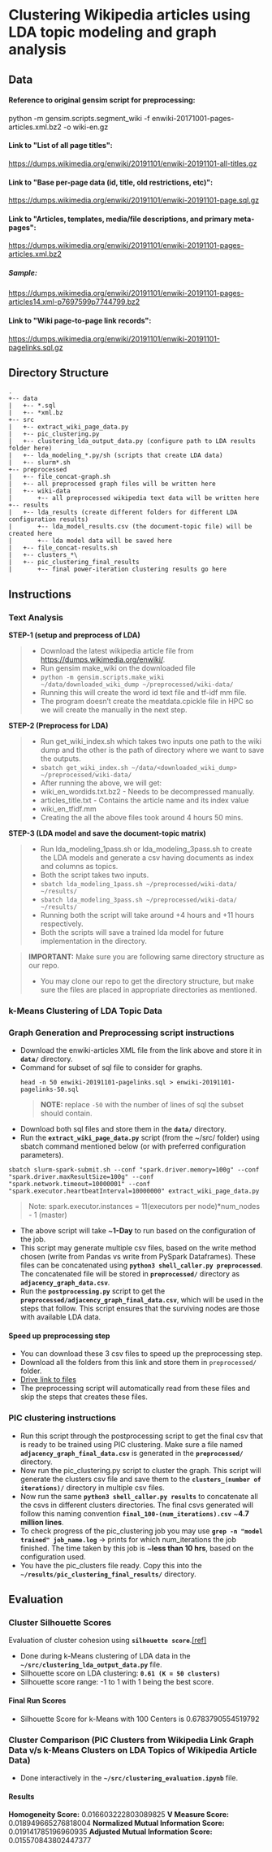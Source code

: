 # Clustering Wikipedia articles using LDA topic modeling and graph analysis

## Data 

#### Reference to original gensim script for preprocessing:
python -m gensim.scripts.segment_wiki -f enwiki-20171001-pages-articles.xml.bz2 -o wiki-en.gz

#### Link to "List of all page titles":
https://dumps.wikimedia.org/enwiki/20191101/enwiki-20191101-all-titles.gz

#### Link to "Base per-page data (id, title, old restrictions, etc)":
https://dumps.wikimedia.org/enwiki/20191101/enwiki-20191101-page.sql.gz

#### Link to "Articles, templates, media/file descriptions, and primary meta-pages":
https://dumps.wikimedia.org/enwiki/20191101/enwiki-20191101-pages-articles.xml.bz2
##### Sample:
https://dumps.wikimedia.org/enwiki/20191101/enwiki-20191101-pages-articles14.xml-p7697599p7744799.bz2

#### Link to "Wiki page-to-page link records":
https://dumps.wikimedia.org/enwiki/20191101/enwiki-20191101-pagelinks.sql.gz

## Directory Structure
```
.
+-- data
|   +-- *.sql
|   +-- *xml.bz
+-- src
|   +-- extract_wiki_page_data.py
|   +-- pic_clustering.py
|   +-- clustering_lda_output_data.py (configure path to LDA results folder here)
|   +-- lda_modeling_*.py/sh (scripts that create LDA data)
|   +-- slurm*.sh   
+-- preprocessed
|   +-- file_concat-graph.sh
|   +-- all preprocessed graph files will be written here
|   +-- wiki-data
|       +-- all preprocessed wikipedia text data will be written here
+-- results
|   +-- lda_results (create different folders for different LDA configuration results)
|       +-- lda_model_results.csv (the document-topic file) will be created here
|       +-- lda model data will be saved here
|   +-- file_concat-results.sh
|   +-- clusters_*\
|   +-- pic_clustering_final_results
|       +-- final power-iteration clustering results go here
```
## Instructions

### Text Analysis
**STEP-1 (setup and preprocess of LDA)**
> - Download the latest wikipedia article file from https://dumps.wikimedia.org/enwiki/.
> - Run gensim make_wiki on the downloaded file
> - ```python -m gensim.scripts.make_wiki ~/data/downloaded_wiki_dump ~/preprocessed/wiki-data/```
> - Running this will create the word id text file and tf-idf mm file.
> - The program doesn’t create the meatdata.cpickle file in HPC so we will create the manually in the next step.

**STEP-2 (Preprocess for LDA)**
> - Run get_wiki_index.sh which takes two inputs one path to the wiki dump and the other is the path of directory where we want to save the outputs.
> - ```sbatch get_wiki_index.sh ~/data/<downloaded_wiki_dump> ~/preprocessed/wiki-data/```
> - After running the above, we will get:
> -   wiki_en_wordids.txt.bz2 - Needs to be decompressed manually.
> -   articles_title.txt - Contains the article name and its index value
> -   wiki_en_tfidf.mm 
> - Creating the all the above files took around 4 hours 50 mins.

**STEP-3 (LDA model and save the document-topic matrix)**
> - Run lda_modeling_1pass.sh or lda_modeling_3pass.sh to create the LDA models and generate a csv having documents as index and columns as topics. 
> - Both the script takes two inputs.
> - ```sbatch lda_modeling_1pass.sh ~/preprocessed/wiki-data/ ~/results/```
> - ```sbatch lda_modeling_3pass.sh ~/preprocessed/wiki-data/ ~/results/```
> - Running both the script will take around +4 hours and +11 hours respectively.
> - Both the scripts will save a trained lda model for future implementation in the directory.

> **IMPORTANT:** Make sure you are following same directory structure as our repo.
> - You may clone our repo to get the directory structure, but make sure the files are placed in appropriate directories as mentioned.

### k-Means Clustering of LDA Topic Data

### Graph Generation and Preprocessing script instructions
- Download the enwiki-articles XML file from the link above and store it in **`data/`** directory.
- Command for subset of sql file to consider for graphs.
   ```
  head -n 50 enwiki-20191101-pagelinks.sql > enwiki-20191101-pagelinks-50.sql
  ``` 
  > **NOTE:** replace `-50` with the number of lines of   sql the subset should contain.
- Download both sql files and store them in the **`data/`** directory.
- Run the **`extract_wiki_page_data.py`** script (from the ~/src/ folder) using sbatch command mentioned below (or with preferred configuration parameters).
```
sbatch slurm-spark-submit.sh --conf "spark.driver.memory=100g" --conf "spark.driver.maxResultSize=100g" --conf "spark.network.timeout=10000001" --conf "spark.executor.heartbeatInterval=10000000" extract_wiki_page_data.py
```
> Note: spark.executor.instances = 11(executors per node)*num_nodes - 1 (master)

- The above script will take ~**1-Day** to run based on the configuration of the job.
- This script may generate multiple csv files, based on the write method chosen (write from Pandas vs write from PySpark Dataframes). These files can be concatenated using **`python3 shell_caller.py preprocessed`**. The concatenated file will be stored in               **`preprocessed/`** directory as **`adjacency_graph_data.csv`**.
- Run the **`postprocessing.py`** script to get the **`preprocessed/adjacency_graph_final_data.csv`**, which will be used in the steps that follow. This script ensures that the surviving nodes are those with available LDA data.
#### Speed up preprocessing step
- You can download these 3 csv files to speed up the preprocessing step.
- Download all the folders from this link and store them in `preprocessed/` folder.
- [Drive link to files](https://drive.google.com/open?id=1LvizePKdElHm9z6hddXK_GaXzqZLI9lj)
- The preprocessing script will automatically read from these files and skip the steps that creates these files.

### PIC clustering instructions
- Run this script through the postprocessing script to get the final csv that is ready to be trained using PIC clustering. Make sure a file named **`adjacency_graph_final_data.csv`** is generated in the **`preprocessed/`** directory.
- Now run the pic_clustering.py script to cluster the graph. This script will generate the clusters csv file and save them to the  **`clusters_(number of iterations)/`** directory in multiple csv files.
- Now run the same **`python3 shell_caller.py results`** to concatenate all the csvs in different clusters directories. The final csvs generated will follow this naming convention **`final_100-(num_iterations).csv`** ~**4.7 million lines**.
- To check progress of the pic_clustering job you may use **`grep -n "model trained" job_name.log`** -> prints for which num_iterations the job finished. The time taken by this job is ~**less than 10 hrs**, based on the configuration used. 
- You have the pic_clusters file ready. Copy this into the **`~/results/pic_clustering_final_results/`** directory.

## Evaluation
### Cluster Silhouette Scores
Evaluation of cluster cohesion using **`silhouette score`**.[[ref]](https://en.wikipedia.org/wiki/Silhouette_(clustering))
- Done during k-Means clustering of LDA data in the **`~/src/clustering_lda_output_data.py`** file.
- Silhouette score on LDA clustering: **`0.61 (K = 50 clusters)`**
- Silhouette score range: -1 to 1 with 1 being the best score.

#### Final Run Scores
- Silhouette Score for k-Means with 100 Centers is 0.6783790554519792

### Cluster Comparison (PIC Clusters from Wikipedia Link Graph Data v/s k-Means Clusters on LDA Topics of Wikipedia Article Data)
- Done interactively in the **`~/src/clustering_evaluation.ipynb`** file.

#### Results
**Homogeneity Score:** 0.016603222803089825
**V Measure Score:** 0.018949665276818004
**Normalized Mutual Information Score:** 0.019141785196960935
**Adjusted Mutual Information Score:** 0.015570843802447377
